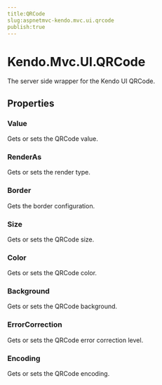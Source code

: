 ```yaml
---
title:QRCode
slug:aspnetmvc-kendo.mvc.ui.qrcode
publish:true
---
```


# Kendo.Mvc.UI.QRCode
The server side wrapper for the Kendo UI QRCode.


## Properties
### Value
Gets or sets the QRCode value.
### RenderAs
Gets or sets the render type.
### Border
Gets the border configuration.
### Size
Gets or sets the QRCode size.
### Color
Gets or sets the QRCode color.
### Background
Gets or sets the QRCode background.
### ErrorCorrection
Gets or sets the QRCode error correction level.
### Encoding
Gets or sets the QRCode encoding.



 
